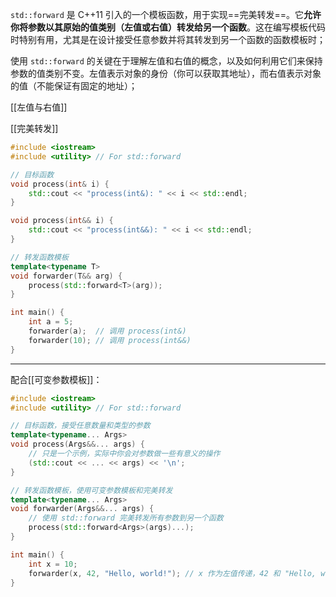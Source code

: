 `std::forward` 是 C++11 引入的一个模板函数，用于实现==完美转发==。它**允许你将参数以其原始的值类别（左值或右值）转发给另一个函数**。这在编写模板代码时特别有用，尤其是在设计接受任意参数并将其转发到另一个函数的函数模板时；

使用 `std::forward` 的关键在于理解左值和右值的概念，以及如何利用它们来保持参数的值类别不变。左值表示对象的身份（你可以获取其地址），而右值表示对象的值（不能保证有固定的地址）；

[[左值与右值]]

[[完美转发]]

```cpp
#include <iostream>
#include <utility> // For std::forward

// 目标函数
void process(int& i) {
    std::cout << "process(int&): " << i << std::endl;
}

void process(int&& i) {
    std::cout << "process(int&&): " << i << std::endl;
}

// 转发函数模板
template<typename T>
void forwarder(T&& arg) {
    process(std::forward<T>(arg));
}

int main() {
    int a = 5;
    forwarder(a);  // 调用 process(int&)
    forwarder(10); // 调用 process(int&&)
}
```

---

配合[[可变参数模板]]：

```cpp
#include <iostream>
#include <utility> // For std::forward

// 目标函数，接受任意数量和类型的参数
template<typename... Args>
void process(Args&&... args) {
    // 只是一个示例，实际中你会对参数做一些有意义的操作
    (std::cout << ... << args) << '\n';
}

// 转发函数模板，使用可变参数模板和完美转发
template<typename... Args>
void forwarder(Args&&... args) {
    // 使用 std::forward 完美转发所有参数到另一个函数
    process(std::forward<Args>(args)...);
}

int main() {
    int x = 10;
    forwarder(x, 42, "Hello, world!"); // x 作为左值传递，42 和 "Hello, world!" 作为右值传递
}
```